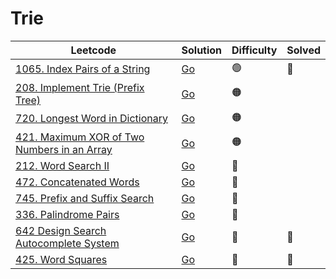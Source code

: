 # Trie

| Leetcode  | Solution | Difficulty | Solved |
| --- | --- | --- | --- |
| [1065. Index Pairs of a String](https://leetcode.com/problems/index-pairs-of-a-string/) | [Go](<../Trie/Solutions/1065. Index Pairs of a String.md>) | 🟢 | 🔴 |
| [208. Implement Trie (Prefix Tree)](https://leetcode.com/problems/implement-trie-prefix-tree/) | [Go](<../Design/Solutions/208. Implement Trie (Prefix Tree).md>) | 🟠 |   |
| [720. Longest Word in Dictionary](https://leetcode.com/problems/longest-word-in-dictionary/) | [Go](<../Trie/Solutions/720. Longest Word in Dictionary.md>) | 🟠 |  |
| [421. Maximum XOR of Two Numbers in an Array](https://leetcode.com/problems/maximum-xor-of-two-numbers-in-an-array/) | [Go](<../Trie/Solutions/421. Maximum XOR of Two Numbers in an Array.md>) | 🟠 |  |
| [212. Word Search II](https://leetcode.com/problems/word-search-ii/) | [Go](<../Dfs/Solutions/212. Word Search II.md>) | 🔴 |  |
| [472. Concatenated Words](https://leetcode.com/problems/concatenated-words/) | [Go](<../Trie/Solutions/472. Concatenated Words.md>) | 🔴 |  |
| [745. Prefix and Suffix Search](https://leetcode.com/problems/prefix-and-suffix-search/) | [Go](<../Trie/Solutions/745. Prefix and Suffix Search.md>) | 🔴 |  |
| [336. Palindrome Pairs](https://leetcode.com/problems/palindrome-pairs/) | [Go](<../Trie/Solutions/336. Palindrome Pairs.md>) | 🔴 |  |
| [642 Design Search Autocomplete System]() | [Go](<../Trie/Solutions/642 Design Search Autocomplete System.md>) | 🔴 | 🔴 |
| [425. Word Squares](https://leetcode.com/problems/word-squares/) | [Go](<../Trie/Solutions/425. Word Squares.md>) | 🔴 | 🔴 |